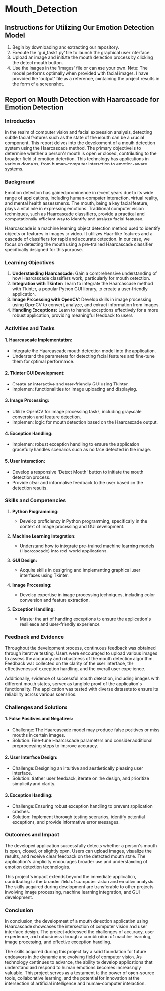 # Mouth_Detection

## Instructions for Utilizing Our Emotion Detection Model
1. Begin by downloading and extracting our repository.
2. Execute the 'gui_task1.py' file to launch the graphical user interface.
3. Upload an image and initiate the mouth detection process by clicking the detect mouth button.
4. Use the images in the 'images' file or can use your own.
Note: The model performs optimally when provided with facial images.
I have provided the 'output' file as a reference, containing the project results in the form of a screenshot.

## Report on Mouth Detection with Haarcascade for Emotion Detection

### Introduction

In the realm of computer vision and facial expression analysis, detecting subtle facial features such as the state of the mouth can be a crucial component. This report delves into the development of a mouth detection system using the Haarcascade method. The primary objective is to determine whether a person's mouth is open or closed, contributing to the broader field of emotion detection. This technology has applications in various domains, from human-computer interaction to emotion-aware systems.

### Background

Emotion detection has gained prominence in recent years due to its wide range of applications, including human-computer interaction, virtual reality, and mental health assessments. The mouth, being a key facial feature, plays a vital role in expressing emotions. Traditional computer vision techniques, such as Haarcascade classifiers, provide a practical and computationally efficient way to identify and analyze facial features.

Haarcascade is a machine learning object detection method used to identify objects or features in images or video. It utilizes Haar-like features and a cascade of classifiers for rapid and accurate detection. In our case, we focus on detecting the mouth using a pre-trained Haarcascade classifier specifically designed for this purpose.

### Learning Objectives

1. **Understanding Haarcascade:** Gain a comprehensive understanding of how Haarcascade classifiers work, particularly for mouth detection.
2. **Integration with Tkinter:** Learn to integrate the Haarcascade method with Tkinter, a popular Python GUI library, to create a user-friendly application.
3. **Image Processing with OpenCV:** Develop skills in image processing using OpenCV to convert, analyze, and extract information from images.
4. **Handling Exceptions:** Learn to handle exceptions effectively for a more robust application, providing meaningful feedback to users.

### Activities and Tasks

#### 1. **Haarcascade Implementation:**
   - Integrate the Haarcascade mouth detection model into the application.
   - Understand the parameters for detecting facial features and fine-tune them for optimal performance.

#### 2. **Tkinter GUI Development:**
   - Create an interactive and user-friendly GUI using Tkinter.
   - Implement functionalities for image uploading and displaying.

#### 3. **Image Processing:**
   - Utilize OpenCV for image processing tasks, including grayscale conversion and feature detection.
   - Implement logic for mouth detection based on the Haarcascade output.

#### 4. **Exception Handling:**
   - Implement robust exception handling to ensure the application gracefully handles scenarios such as no face detected in the image.

#### 5. **User Interaction:**
   - Develop a responsive 'Detect Mouth' button to initiate the mouth detection process.
   - Provide clear and informative feedback to the user based on the detection results.

### Skills and Competencies

1. **Python Programming:**
   - Develop proficiency in Python programming, specifically in the context of image processing and GUI development.

2. **Machine Learning Integration:**
   - Understand how to integrate pre-trained machine learning models (Haarcascade) into real-world applications.

3. **GUI Design:**
   - Acquire skills in designing and implementing graphical user interfaces using Tkinter.

4. **Image Processing:**
   - Develop expertise in image processing techniques, including color conversion and feature extraction.

5. **Exception Handling:**
   - Master the art of handling exceptions to ensure the application's resilience and user-friendly experience.

### Feedback and Evidence

Throughout the development process, continuous feedback was obtained through iterative testing. Users were encouraged to upload various images to assess the accuracy and robustness of the mouth detection algorithm. Feedback was collected on the clarity of the user interface, the effectiveness of exception handling, and the overall user experience.

Additionally, evidence of successful mouth detection, including images with different mouth states, served as tangible proof of the application's functionality. The application was tested with diverse datasets to ensure its reliability across various scenarios.

### Challenges and Solutions

#### 1. **False Positives and Negatives:**
   - Challenge: The Haarcascade model may produce false positives or miss mouths in certain images.
   - Solution: Fine-tune Haarcascade parameters and consider additional preprocessing steps to improve accuracy.

#### 2. **User Interface Design:**
   - Challenge: Designing an intuitive and aesthetically pleasing user interface.
   - Solution: Gather user feedback, iterate on the design, and prioritize simplicity and clarity.

#### 3. **Exception Handling:**
   - Challenge: Ensuring robust exception handling to prevent application crashes.
   - Solution: Implement thorough testing scenarios, identify potential exceptions, and provide informative error messages.

### Outcomes and Impact

The developed application successfully detects whether a person's mouth is open, closed, or slightly open. Users can upload images, visualize the results, and receive clear feedback on the detected mouth state. The application's simplicity encourages broader use and understanding of emotion detection technologies.

This project's impact extends beyond the immediate application, contributing to the broader field of computer vision and emotion analysis. The skills acquired during development are transferable to other projects involving image processing, machine learning integration, and GUI development.

### Conclusion

In conclusion, the development of a mouth detection application using Haarcascade showcases the intersection of computer vision and user interface design. The project addressed the challenges of accuracy, user experience, and robustness through a combination of machine learning, image processing, and effective exception handling.

The skills acquired during this project lay a solid foundation for future endeavors in the dynamic and evolving field of computer vision. As technology continues to advance, the ability to develop applications that understand and respond to human emotions becomes increasingly valuable. This project serves as a testament to the power of open-source tools, collaborative learning, and the potential for innovation at the intersection of artificial intelligence and human-computer interaction.
